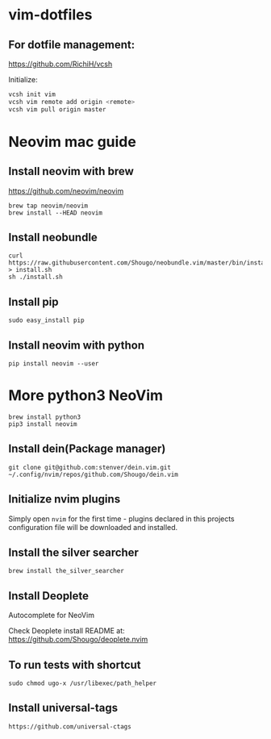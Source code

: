 # vim-dotfiles
## For dotfile management:
https://github.com/RichiH/vcsh

Initialize:
```sh
vcsh init vim
vcsh vim remote add origin <remote>
vcsh vim pull origin master
```
# Neovim mac guide

## Install neovim with brew
https://github.com/neovim/neovim
```
brew tap neovim/neovim
brew install --HEAD neovim
```

## Install neobundle
```
curl https://raw.githubusercontent.com/Shougo/neobundle.vim/master/bin/install.sh > install.sh
sh ./install.sh
```

## Install pip
`sudo easy_install pip`

## Install neovim with python
`pip install neovim --user`

# More python3 NeoVim
```
brew install python3
pip3 install neovim

```

## Install dein(Package manager)
`git clone git@github.com:stenver/dein.vim.git ~/.config/nvim/repos/github.com/Shougo/dein.vim`

## Initialize nvim plugins
Simply open `nvim` for the first time - plugins declared in this projects configuration file will be downloaded and installed.

## Install the silver searcher
`brew install the_silver_searcher`

## Install Deoplete
Autocomplete for NeoVim

Check Deoplete install README at: https://github.com/Shougo/deoplete.nvim

## To run tests with shortcut
`sudo chmod ugo-x /usr/libexec/path_helper`

## Install universal-tags
`https://github.com/universal-ctags`

